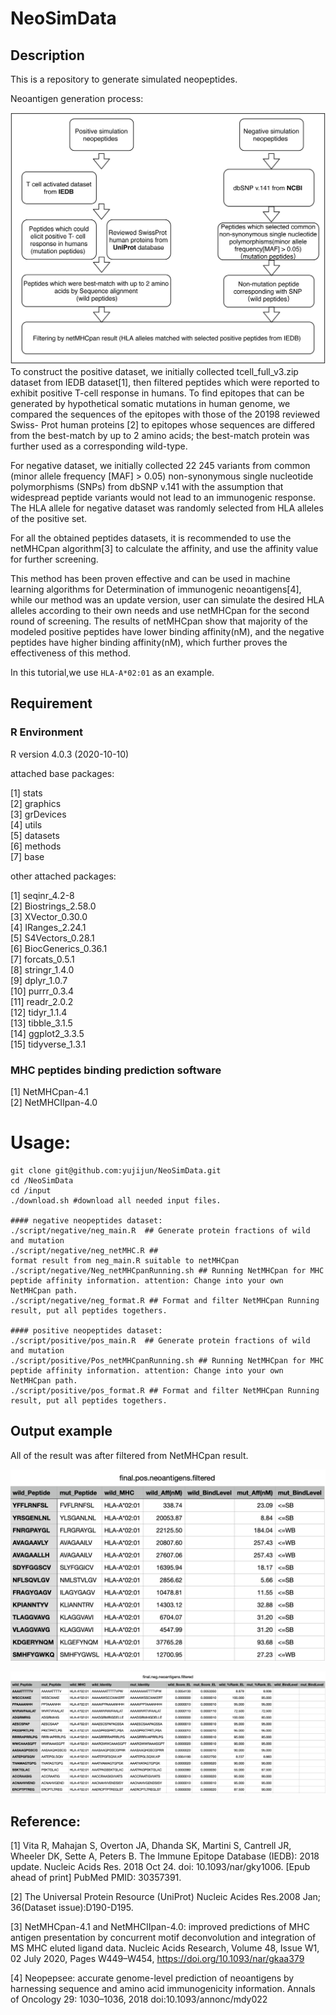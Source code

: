 # NeoSimData

## Description

This is a repository to generate simulated neopeptides.

Neoantigen generation process:

![process of neopetides generation](https://github.com/yujijun/NeoSimData/blob/main/image/Schematic%20diagram%20of%20simulation%20neoantigen%20generation%20process.png)
To construct the positive dataset, we initially collected tcell_full_v3.zip dataset from IEDB dataset[1], then filtered peptides which were reported to exhibit positive T-cell response in humans. To find epitopes that can be generated by hypothetical somatic mutations in human genome, we compared the
sequences of the epitopes with those of the 20198 reviewed Swiss-
Prot human proteins [2] to epitopes whose sequences
are differed from the best-match by up to 2 amino acids; the best-match
protein was further used as a corresponding wild-type.

For negative dataset, we initially collected 22 245 variants from common
(minor allele frequency [MAF] > 0.05) non-synonymous single nucleotide
polymorphisms (SNPs) from dbSNP v.141 with the assumption
that widespread peptide variants would not lead to an immunogenic response.
The HLA allele for negative dataset was randomly selected from
HLA alleles of the positive set. 

For all the obtained peptides datasets, it is recommended to use the netMHCpan algorithm[3] to calculate the affinity, and use the affinity value for further screening.

This method has been proven effective and can be used in machine learning algorithms for Determination of immunogenic neoantigens[4], while our method was an update version, user can simulate the desired HLA alleles according to their own needs and use netMHCpan for the second round of screening. The results of netMHCpan show that majority of the modeled positive peptides have lower binding affinity(nM), and the negative peptides have higher binding affinity(nM), which further proves the effectiveness of this method.

In this tutorial,we use `HLA-A*02:01` as an example.

## Requirement 

### R Environment

R version 4.0.3 (2020-10-10)

attached base packages:

[1] stats      
[2] graphics     
[3] grDevices     
[4] utils        
[5] datasets    
[6] methods  
[7] base     

other attached packages:

 [1] seqinr_4.2-8       
 [2] Biostrings_2.58.0  
 [3] XVector_0.30.0     
 [4] IRanges_2.24.1     
 [5] S4Vectors_0.28.1   
 [6] BiocGenerics_0.36.1     
 [7] forcats_0.5.1        
 [8] stringr_1.4.0      
 [9] dplyr_1.0.7        
[10] purrr_0.3.4        
[11] readr_2.0.2        
[12] tidyr_1.1.4        
[13] tibble_3.1.5       
[14] ggplot2_3.3.5      
[15] tidyverse_1.3.1  

### MHC peptides binding prediction software

[1] NetMHCpan-4.1   
[2] NetMHCIIpan-4.0

# Usage:
```
git clone git@github.com:yujijun/NeoSimData.git
cd /NeoSimData 
cd /input 
./download.sh #download all needed input files.

#### negative neopeptides dataset:
./script/negative/neg_main.R  ## Generate protein fractions of wild and mutation 
./script/negative/neg_netMHC.R ## 
format result from neg_main.R suitable to netMHCpan
./script/negative/Neg_netMHCpanRunning.sh ## Running NetMHCpan for MHC peptide affinity information. attention: Change into your own NetMHCpan path. 
./script/negative/neg_format.R ## Format and filter NetMHCpan Running result, put all peptides togethers. 

#### positive neopeptides dataset:
./script/positive/pos_main.R  ## Generate protein fractions of wild and mutation 
./script/positive/Pos_netMHCpanRunning.sh ## Running NetMHCpan for MHC peptide affinity information. attention: Change into your own NetMHCpan path. 
./script/positive/pos_format.R ## Format and filter NetMHCpan Running result, put all peptides togethers. 
```

## Output example

All of the result was after filtered from NetMHCpan result.

![Postive result example](https://github.com/yujijun/NeoSimData/blob/main/output/Positive_example.png)

![Negative result example](https://github.com/yujijun/NeoSimData/blob/main/output/Negative_example.png)

## Reference:

[1] Vita R, Mahajan S, Overton JA, Dhanda SK, Martini S, Cantrell JR, Wheeler DK, Sette A, Peters B. The Immune Epitope Database (IEDB): 2018 update. Nucleic Acids Res. 2018 Oct 24. doi: 10.1093/nar/gky1006. [Epub ahead of print] PubMed PMID: 30357391.

[2] The Universal Protein Resource (UniProt) Nucleic Acides Res.2008 Jan; 36(Dataset issue):D190-D195.

[3] NetMHCpan-4.1 and NetMHCIIpan-4.0: improved predictions of MHC antigen presentation by concurrent motif deconvolution and integration of MS MHC eluted ligand data. Nucleic Acids Research, Volume 48, Issue W1, 02 July 2020, Pages W449–W454, https://doi.org/10.1093/nar/gkaa379

[4] Neopepsee: accurate genome-level prediction of
neoantigens by harnessing sequence and amino acid
immunogenicity information. Annals of Oncology 29: 1030–1036, 2018
doi:10.1093/annonc/mdy022


